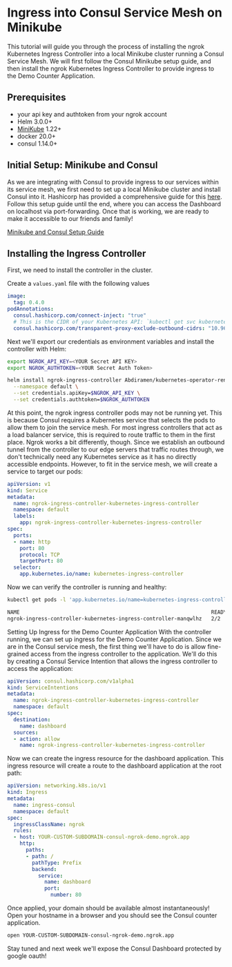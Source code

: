 # Ingress into Consul Service Mesh on Minikube

This tutorial will guide you through the process of installing the ngrok Kubernetes Ingress Controller into a local Minikube cluster running a Consul Service Mesh. We will first follow the Consul Minikube setup guide, and then install the ngrok Kubernetes Ingress Controller to provide ingress to the Demo Counter Application.

## Prerequisites
- your api key and authtoken from your ngrok account
- Helm 3.0.0+
- [MiniKube](https://minikube.sigs.k8s.io/docs/start/) 1.22+
- docker 20.0+
- consul 1.14.0+


## Initial Setup: Minikube and Consul

As we are integrating with Consul to provide ingress to our services within its service mesh, we first need to set up a local Minikube cluster and install Consul into it. Hashicorp has provided a comprehensive guide for this [here](https://developer.hashicorp.com/consul/tutorials/kubernetes/kubernetes-minikube). Follow this setup guide until the end, where you can access the Dashboard on localhost via port-forwarding. Once that is working, we are ready to make it accessible to our friends and family!

[Minikube and Consul Setup Guide](https://developer.hashicorp.com/consul/tutorials/kubernetes/kubernetes-minikube)

## Installing the Ingress Controller
First, we need to install the controller in the cluster.

Create a `values.yaml` file with the following values
```yaml
image:
  tag: 0.4.0
podAnnotations:
  consul.hashicorp.com/connect-inject: "true"
  # This is the CIDR of your Kubernetes API: `kubectl get svc kubernetes --output jsonpath='{.spec.clusterIP}'
  consul.hashicorp.com/transparent-proxy-exclude-outbound-cidrs: "10.96.0.1/32"
```

Next we'll export our credentials as environment variables and install the controller with Helm:

```bash
export NGROK_API_KEY=<YOUR Secret API KEY>
export NGROK_AUTHTOKEN=<YOUR Secret Auth Token>

helm install ngrok-ingress-controller Abdiramen/kubernetes-operator-rename --version 0.6.0 \
  --namespace default \
  --set credentials.apiKey=$NGROK_API_KEY \
  --set credentials.authtoken=$NGROK_AUTHTOKEN
```


At this point, the ngrok ingress controller pods may not be running yet. This is because Consul requires a Kubernetes service that selects the pods to allow them to join the service mesh. For most ingress controllers that act as a load balancer service, this is required to route traffic to them in the first place. Ngrok works a bit differently, though. Since we establish an outbound tunnel from the controller to our edge servers that traffic routes through, we don't technically need any Kubernetes service as it has no directly accessible endpoints. However, to fit in the service mesh, we will create a service to target our pods:


```yaml
apiVersion: v1
kind: Service
metadata:
  name: ngrok-ingress-controller-kubernetes-ingress-controller
  namespace: default
  labels:
    app: ngrok-ingress-controller-kubernetes-ingress-controller
spec:
  ports:
  - name: http
    port: 80
    protocol: TCP
    targetPort: 80
  selector:
    app.kubernetes.io/name: kubernetes-ingress-controller
```

Now we can verify the controller is running and healthy:

```bash
kubectl get pods -l 'app.kubernetes.io/name=kubernetes-ingress-controller' -n default

NAME                                                              READY   STATUS    RESTARTS      AGE
ngrok-ingress-controller-kubernetes-ingress-controller-manqwlhz   2/2     Running   2 (93s ago)   2m17s
```

Setting Up Ingress for the Demo Counter Application
With the controller running, we can set up ingress for the Demo Counter Application. Since we are in the Consul service mesh, the first thing we'll have to do is allow fine-grained access from the ingress controller to the application. We'll do this by creating a Consul Service Intention that allows the ingress controller to access the application:


```yaml
apiVersion: consul.hashicorp.com/v1alpha1
kind: ServiceIntentions
metadata:
  name: ngrok-ingress-controller-kubernetes-ingress-controller
  namespace: default
spec:
  destination:
    name: dashboard
  sources:
  - action: allow
    name: ngrok-ingress-controller-kubernetes-ingress-controller
```


Now we can create the ingress resource for the dashboard application. This ingress resource will create a route to the dashboard application at the root path:


```yaml
apiVersion: networking.k8s.io/v1
kind: Ingress
metadata:
  name: ingress-consul
  namespace: default
spec:
  ingressClassName: ngrok
  rules:
  - host: YOUR-CUSTOM-SUBDOMAIN-consul-ngrok-demo.ngrok.app
    http:
      paths:
      - path: /
        pathType: Prefix
        backend:
          service:
            name: dashboard
            port:
              number: 80
```


Once applied, your domain should be available almost instantaneously! Open your hostname in a browser and you should see the Consul counter application.

```bash
open YOUR-CUSTOM-SUBDOMAIN-consul-ngrok-demo.ngrok.app
```

Stay tuned and next week we'll expose the Consul Dashboard protected by google oauth!
